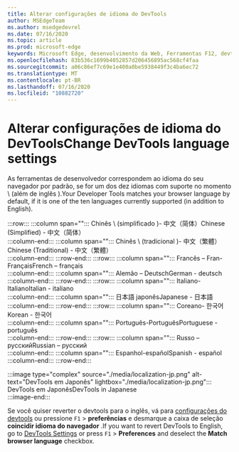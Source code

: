 ```yaml
---
title: Alterar configurações de idioma do DevTools
author: MSEdgeTeam
ms.author: msedgedevrel
ms.date: 07/16/2020
ms.topic: article
ms.prod: microsoft-edge
keywords: Microsoft Edge, desenvolvimento da Web, Ferramentas F12, devtools, localização, Loc, idioma
ms.openlocfilehash: 83b536c1699b4052857d206456895ac568cf4faa
ms.sourcegitcommit: a06c86ef7c69e1e400a0be5938449f3c4ba6ec72
ms.translationtype: MT
ms.contentlocale: pt-BR
ms.lasthandoff: 07/16/2020
ms.locfileid: "10882720"
---
```

# <span data-ttu-id="5f99b-103">Alterar configurações de idioma do DevTools</span><span class="sxs-lookup"><span data-stu-id="5f99b-103">Change DevTools language settings</span></span>  

<span data-ttu-id="5f99b-104">As ferramentas de desenvolvedor correspondem ao idioma do seu navegador por padrão, se for um dos dez idiomas com suporte no momento \ (além de inglês \).</span><span class="sxs-lookup"><span data-stu-id="5f99b-104">Your Developer Tools matches your browser language by default, if it is one of the ten languages currently supported \(in addition to English\).</span></span>  

:::row:::
   :::column span="":::
      <span data-ttu-id="5f99b-105">Chinês \ (simplificado \)- &#20013;&#25991;&#65288;&#31616;&#20307;&#65289;</span><span class="sxs-lookup"><span data-stu-id="5f99b-105">Chinese \(Simplified\) - &#20013;&#25991;&#65288;&#31616;&#20307;&#65289;</span></span>  
   :::column-end:::
   :::column span="":::
      <span data-ttu-id="5f99b-106">Chinês \ (tradicional \)- &#20013;&#25991;&#65288;&#32321;&#39636;&#65289;</span><span class="sxs-lookup"><span data-stu-id="5f99b-106">Chinese \(Traditional\) - &#20013;&#25991;&#65288;&#32321;&#39636;&#65289;</span></span>  
   :::column-end:::
:::row-end:::
:::row:::
   :::column span="":::
      <span data-ttu-id="5f99b-107">Francês – Fran-Fran&#231;ais</span><span class="sxs-lookup"><span data-stu-id="5f99b-107">French – fran&#231;ais</span></span>  
   :::column-end:::
   :::column span="":::
      <span data-ttu-id="5f99b-108">Alemão – Deutsch</span><span class="sxs-lookup"><span data-stu-id="5f99b-108">German - deutsch</span></span>  
   :::column-end:::
:::row-end:::
:::row:::
   :::column span="":::
      <span data-ttu-id="5f99b-109">Italiano-Italiano</span><span class="sxs-lookup"><span data-stu-id="5f99b-109">Italian - italiano</span></span>  
   :::column-end:::
   :::column span="":::
      <span data-ttu-id="5f99b-110"> &#26085;&#26412;&#35486; japonês</span><span class="sxs-lookup"><span data-stu-id="5f99b-110">Japanese - &#26085;&#26412;&#35486;</span></span>  
   :::column-end:::
:::row-end:::
:::row:::
   :::column span="":::
      <span data-ttu-id="5f99b-111">Coreano- &#54620;&#44397;&#50612;</span><span class="sxs-lookup"><span data-stu-id="5f99b-111">Korean - &#54620;&#44397;&#50612;</span></span>  
   :::column-end:::
   :::column span="":::
      <span data-ttu-id="5f99b-112">Português-Portugu&#234;s</span><span class="sxs-lookup"><span data-stu-id="5f99b-112">Portuguese - portugu&#234;s</span></span>  
   :::column-end:::
:::row-end:::
:::row:::
   :::column span="":::
      <span data-ttu-id="5f99b-113">Russo –  &#1088;&#1091;&#1089;&#1089;&#1082;&#1080;&#1081;</span><span class="sxs-lookup"><span data-stu-id="5f99b-113">Russian – &#1088;&#1091;&#1089;&#1089;&#1082;&#1080;&#1081;</span></span>  
   :::column-end:::
   :::column span="":::
      <span data-ttu-id="5f99b-114">Espanhol-espa&#241;ol</span><span class="sxs-lookup"><span data-stu-id="5f99b-114">Spanish - espa&#241;ol</span></span>  
   :::column-end:::
:::row-end:::  

:::image type="complex" source="./media/localization-jp.png" alt-text="DevTools em Japonês" lightbox="./media/localization-jp.png":::
   <span data-ttu-id="5f99b-116">DevTools em Japonês</span><span class="sxs-lookup"><span data-stu-id="5f99b-116">DevTools in Japanese</span></span>  
:::image-end:::  

<span data-ttu-id="5f99b-117">Se você quiser reverter o devtools para o inglês, vá para [configurações do devtools][DevtoolschromiumCustomizeIndexSettings] ou pressione `F1`  >  **preferências** e desmarque a caixa de seleção **coincidir idioma do navegador** .</span><span class="sxs-lookup"><span data-stu-id="5f99b-117">If you want to revert DevTools to English, go to [DevTools Settings][DevtoolschromiumCustomizeIndexSettings] or press `F1` > **Preferences** and deselect the **Match browser language** checkbox.</span></span>  

<!-- links -->  

[DevtoolschromiumCustomizeIndexSettings]: ./index.md#settings "Configurações-personalizar o Microsoft Edge DevTools | Documentos da Microsoft"  
